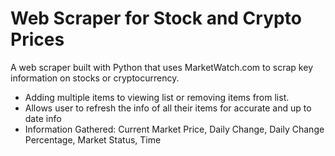 # Web Scraper for Stock and Crypto Prices
A web scraper built with Python that uses MarketWatch.com to scrap key information on stocks or cryptocurrency. </br>
- Adding multiple items to viewing list or removing items from list. </br>
- Allows user to refresh the info of all their items for accurate and up to date info </br>
- Information Gathered: Current Market Price, Daily Change, Daily Change Percentage, Market Status, Time
